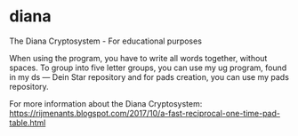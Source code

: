 # diana
The Diana Cryptosystem - For educational purposes

When using the program, you have to write all words
together, without spaces. To group into five letter
groups, you can use my ug program, found in my ds —
Dein Star repository and for pads creation, you can
use my pads repository.

For more information about the Diana Cryptosystem:
https://rijmenants.blogspot.com/2017/10/a-fast-reciprocal-one-time-pad-table.html
